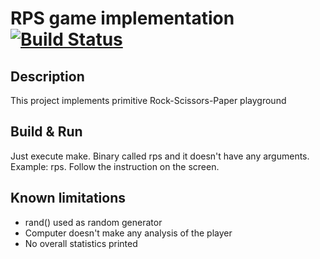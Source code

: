 # RPS game implementation [![Build Status](https://travis-ci.org/t0k3n1z3r/rps.svg?branch=master)](https://travis-ci.org/t0k3n1z3r/rps)

## Description
This project implements primitive Rock-Scissors-Paper playground

## Build & Run
Just execute make. Binary called rps and it doesn't have any arguments. Example: rps.
Follow the instruction on the screen.

## Known limitations
- rand() used as random generator
- Computer doesn't make any analysis of the player
- No overall statistics printed
